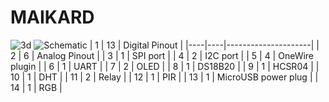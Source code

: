 # MAIKARD
![3d](https://user-images.githubusercontent.com/32256636/124921301-dfe20a00-e015-11eb-84bf-83fa37ce9fd4.png)
![Schematic](https://user-images.githubusercontent.com/32256636/124921307-e1133700-e015-11eb-95ff-854caa2db5ea.png)
| 1  | 13 | Digital Pinout      |
|----|----|---------------------|
| 2  | 6  | Analog Pinout       |
| 3  | 1  | SPI port            |
| 4  | 2  | I2C port            |
| 5  | 4  | OneWire plugin      |
| 6  | 1  | UART                |
| 7  | 2  | OLED                |
| 8  | 1  | DS18B20             |
| 9  | 1  | HCSR04              |
| 10 | 1  | DHT                 |
| 11 | 2  | Relay               |
| 12 | 1  | PIR                 |
| 13 | 1  | MicroUSB power plug |
| 14 | 1  | RGB                 |

